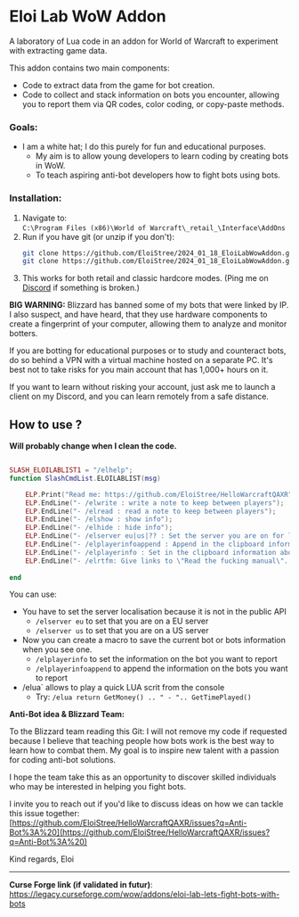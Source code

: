 

# Eloi Lab WoW Addon  

A laboratory of Lua code in an addon for World of Warcraft to experiment with extracting game data.  

This addon contains two main components:  
- Code to extract data from the game for bot creation.  
- Code to collect and stack information on bots you encounter, allowing you to report them via QR codes, color coding, or copy-paste methods.  

### Goals:  
- I am a white hat; I do this purely for fun and educational purposes.  
  - My aim is to allow young developers to learn coding by creating bots in WoW.  
  - To teach aspiring anti-bot developers how to fight bots using bots.  

### Installation:  
1. Navigate to:  
   `C:\Program Files (x86)\World of Warcraft\_retail_\Interface\AddOns`  
2. Run if you have git (or unzip if you don't):  
   ```sh
   git clone https://github.com/EloiStree/2024_01_18_EloiLabWowAddon.git "C:\Program Files (x86)\World of Warcraft\_classic_era_\Interface\AddOns\EloiLab"
   git clone https://github.com/EloiStree/2024_01_18_EloiLabWowAddon.git "C:\Program Files (x86)\World of Warcraft\_retail_\Interface\AddOns\EloiLab"
   ```  
3. This works for both retail and classic hardcore modes. (Ping me on [Discord](https://discord.gg/WnmXsXHbSn) if something is broken.)

**BIG WARNING:**
Blizzard has banned some of my bots that were linked by IP. I also suspect, and have heard, that they use hardware components to create a fingerprint of your computer, allowing them to analyze and monitor botters.

If you are botting for educational purposes or to study and counteract bots, do so behind a VPN with a virtual machine hosted on a separate PC. It's best not to take risks for you main account that has 1,000+ hours on it.

If you want to learn without risking your account, just ask me to launch a client on my Discord, and you can learn remotely from a safe distance.

## How to use ?
**Will probably change when I clean the code.**

``` lua 

SLASH_ELOILABLIST1 = "/elhelp";
function SlashCmdList.ELOILABLIST(msg)

    ELP.Print("Read me: https://github.com/EloiStree/HelloWarcraftQAXR");
    ELP.EndLine("- /elwrite : write a note to keep between players");
    ELP.EndLine("- /elread : read a note to keep between players");
    ELP.EndLine("- /elshow : show info");
    ELP.EndLine("- /elhide : hide info");
    ELP.EndLine("- /elserver eu|us|?? : Set the server you are on for link generation");
    ELP.EndLine("- /elplayerinfoappend : Append in the clipboard information about the target and mouseover")
    ELP.EndLine("- /elplayerinfo : Set in the clipboard information about the target and mouseover")
    ELP.EndLine("- /elrtfm: Give links to \"Read the fucking manual\". :)- ")
    
end

```

You can use: 
- You have to set the server localisation because it is not in the public API
  - `/elserver eu` to set that you are on a EU server
  - `/elserver us` to set that you are on a US server
- Now you can create a macro to save the current bot or bots information when you see one.
  - `/elplayerinfo` to set the information on the bot you want to report
  - `/elplayerinfoappend` to append the information on the bots you want to report
 - /elua` allows to play a quick LUA scrit from the console
   - Try: `/elua return GetMoney() .. " - ".. GetTimePlayed()`


**Anti-Bot idea & Blizzard Team:**

To the Blizzard team reading this Git:
I will not remove my code if requested because I believe that teaching people how bots work is the best way to learn how to combat them. My goal is to inspire new talent with a passion for coding anti-bot solutions.

I hope the team take this as an opportunity to discover skilled individuals who may be interested in helping you fight bots.

I invite you to reach out if you'd like to discuss ideas on how we can tackle this issue together:
[https://github.com/EloiStree/HelloWarcraftQAXR/issues?q=Anti-Bot%3A%20](https://github.com/EloiStree/HelloWarcraftQAXR/issues?q=Anti-Bot%3A%20)  

Kind regards,
Eloi


-------------------

**Curse Forge link (if validated in futur)**:  
https://legacy.curseforge.com/wow/addons/eloi-lab-lets-fight-bots-with-bots  

